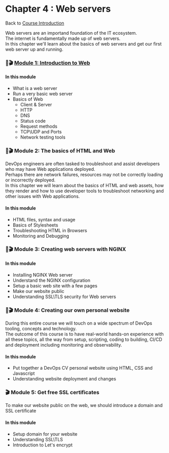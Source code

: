 # Chapter 4 : Web servers

Back to [Course Introduction](../../README.md)

Web servers are an importand foundation of the IT ecosystem. </br>
The internet is fundamentally made up of web servers. </br>
In this chapter we'll learn about the basics of web servers and get our first web server up and running. </br>

### 🚧🎬 [Module 1: Introduction to Web](../../content/web/README.md)

#### In this module

* What is a web server
* Run a very basic web server
* Basics of Web
  - Client & Server
  - HTTP 
  - DNS
  - Status code
  - Request methods
  - TCP\UDP and Ports
  - Network testing tools

### 🚧🎬 Module 2: The basics of HTML and Web

DevOps engineers are often tasked to troubleshoot and assist developers who may have Web applications deployed. </br>
Perhaps there are network failures, resources may not be correctly loading or incorrectly deployed. </br>
In this chapter we will learn about the basics of HTML and web assets, how they render and how to use developer tools to troubleshoot networking and other issues with Web applications. 

#### In this module

* HTML files, syntax and usage
* Basics of Stylesheets
* Troubleshooting HTML in Browsers
* Monitoring and Debugging

### 🚧🎬 Module 3: Creating web servers with NGINX

#### In this module

* Installing NGINX Web server
* Understand the NGINX configuration
* Setup a basic web site with a few pages
* Make our website public
* Understanding SSL\TLS security for Web servers

### 🚧🎬 Module 4: Creating our own personal website

During this entire course we will touch on a wide spectrum of DevOps tooling, concepts and technology. </br>
The outcome of this course is to have real-world hands-on experience with all these topics, all the way from setup, scripting, coding to building, CI/CD and deployment including monitoring and observability. </br>

#### In this module

* Put together a DevOps CV personal website using HTML, CSS and Javascript
* Understanding website deployment and changes

### 🎬 Module 5: Get free SSL certificates

To make our website public on the web, we should introduce a domain and SSL certificate

#### In this module

* Setup domain for your website
* Understanding SSL\TLS
* Introduction to Let's encrypt